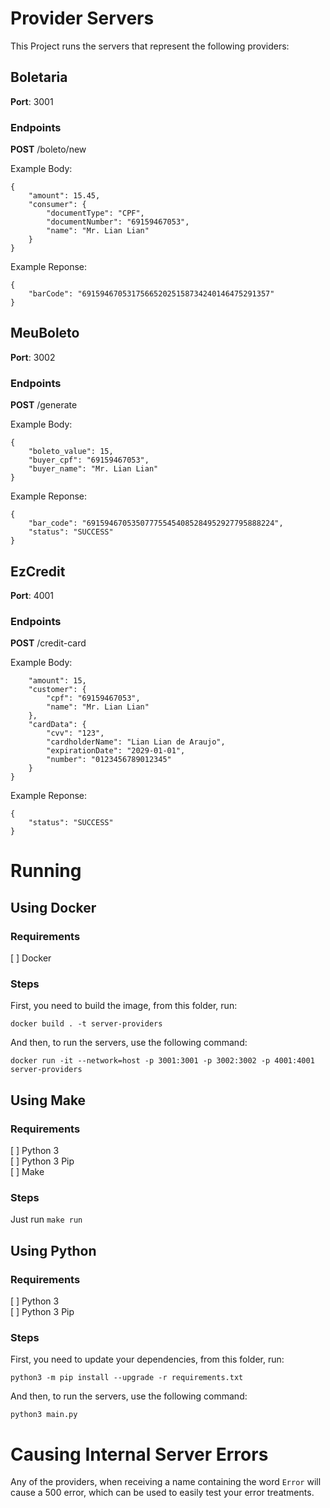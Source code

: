 # Provider Servers

This Project runs the servers that represent the following providers:

## Boletaria

**Port**: 3001

### Endpoints

**POST** /boleto/new

Example Body:
```
{
    "amount": 15.45,
    "consumer": {
        "documentType": "CPF",
        "documentNumber": "69159467053",
        "name": "Mr. Lian Lian"
    }
}
```

Example Reponse:
```
{
    "barCode": "691594670531756652025158734240146475291357"
}
```

## MeuBoleto

**Port**: 3002

### Endpoints

**POST** /generate

Example Body:
```
{
    "boleto_value": 15,
    "buyer_cpf": "69159467053",
    "buyer_name": "Mr. Lian Lian"
}
```

Example Reponse:
```
{
    "bar_code": "691594670535077755454085284952927795888224",
    "status": "SUCCESS"
}
```

## EzCredit

**Port**: 4001

### Endpoints

**POST** /credit-card

Example Body:
```{
    "amount": 15,
    "customer": {
        "cpf": "69159467053",
        "name": "Mr. Lian Lian"
    },
    "cardData": {
        "cvv": "123",
        "cardholderName": "Lian Lian de Araujo",
        "expirationDate": "2029-01-01",
        "number": "0123456789012345"
    }
}
```

Example Reponse:
```
{
    "status": "SUCCESS"
}
```

# Running

## Using Docker

### Requirements
[ ] Docker

### Steps

First, you need to build the image, from this folder, run:

```
docker build . -t server-providers
```

And then, to run the servers, use the following command:

```
docker run -it --network=host -p 3001:3001 -p 3002:3002 -p 4001:4001 server-providers
```

## Using Make

### Requirements
[ ] Python 3 \
[ ] Python 3 Pip \
[ ] Make

### Steps

Just run `make run`

## Using Python

### Requirements
[ ] Python 3 \
[ ] Python 3 Pip

### Steps

First, you need to update your dependencies, from this folder, run:

```
python3 -m pip install --upgrade -r requirements.txt
```

And then, to run the servers, use the following command:

```
python3 main.py
```

# Causing Internal Server Errors

Any of the providers, when receiving a name containing the word `Error` will cause a 500 error, which can be used to easily test your error treatments.